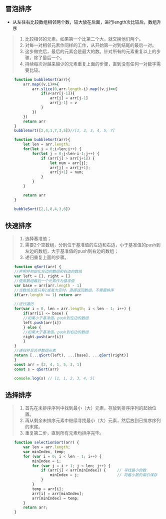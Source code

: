 ## 冒泡排序
- 从左往右比较数组相邻两个数，较大放在后面，进行length次比较后，数组升序
> 1. 比较相邻的元素。如果第一个比第二个大，就交换他们两个。
> 2. 对每一对相邻元素作同样的工作，从开始第一对到结尾的最后一对。
> 3. 这步做完后，最后的元素会是最大的数。针对所有的元素重复以上的步骤，除了最后一个。
> 4. 持续每次对越来越少的元素重复上面的步骤，直到没有任何一对数字需要比较。
```javascript
	function bubbleSort(arr){
		arr.map((v,i)=>{
			arr.slice(0,arr.length-i).map((v,j)=>{
				if(v<arr[j-1]){
					arr[j] = arr[j-1]
					arr[j-1] = v
				}
			})
		})
		return arr
	}
	bubbleSort([2,4,1,7,3,5])//[1, 2, 3, 4, 5, 7]

	function bubbleSort(arr){
		let len = arr.length;
		for(let i = 0;i<len;i++) {
			for(let j = 0;j<len-i-1;j++) {
				if (arr[j] > arr[j+1]) {
					let num = arr[j];
					arr[j] = arr[j+1];
					arr[j+1] = num;
				}
			}
		}

		return arr
	}

	bubbleSort([2,1,8,4,3,6])
```
 ## 快速排序
 >1. 选择基准值；
 >2. 需要2个空数组，分别位于基准值的左边和右边，小于基准值的push到左边的数组，大于基准值的push到右边的数组；
 >3. 递归重复上面的步骤。
```javascript
	function qSort(arr) {
	//声明并初始化左边的数组和右边的数组
	var left = [], right = []
	//使用数组最后一个元素作为基准值
	var base = arr[arr.length - 1]
	//当数组长度只有1或者为空时，直接返回数组，不需要排序
	if(arr.length <= 1) return arr
	
	//进行遍历
	for(var i = 0, len = arr.length; i < len - 1; i++) {
		if(arr[i] <= base) {
		//如果小于基准值，push到左边的数组
		left.push(arr[i])
		} else {
		//如果大于基准值，push到右边的数组
		right.push(arr[i])
		}
	}
	//递归并且合并数组元素
	return [...qSort(left), ...[base], ...qSort(right)]
	}
	const arr = [2, 4, 1, 5, 3, 1]
	const s = qSort(arr)

	console.log(s) // [1, 1, 2, 3, 4, 5]
```
 ## 选择排序
>1. 首先在未排序序列中找到最小（大）元素，存放到排序序列的起始位置。
>2. 再从剩余未排序元素中继续寻找最小（大）元素，然后放到已排序序列的末尾。
>3. 重复第二步，直到所有元素均排序完毕。
```javascript
	function selectionSort(arr) {
		var len = arr.length;
		var minIndex, temp;
		for (var i = 0; i < len - 1; i++) {
			minIndex = i;
			for (var j = i + 1; j < len; j++) {
				if (arr[j] < arr[minIndex]) {     // 寻找最小的数
					minIndex = j;                 // 将最小数的索引保存
				}
			}
			temp = arr[i];
			arr[i] = arr[minIndex];
			arr[minIndex] = temp;
		}
		return arr;
	}
```